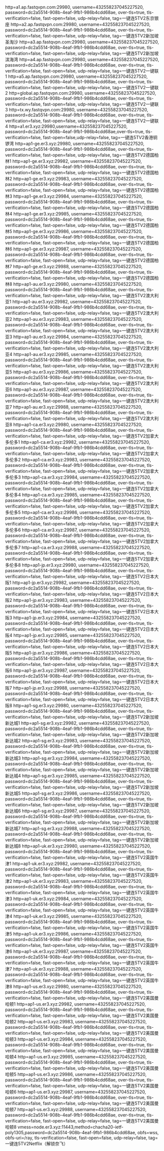 http=a1.ap.fastqvpn.com:29980, username=432558237045227520, password=dc2a5514-908b-4eaf-9fb1-986b4cdd68ae, over-tls=true, tls-verification=false, fast-open=false, udp-relay=false, tag=一键连5TV2东京银座
http=a2.ap.fastqvpn.com:29980, username=432558237045227520, password=dc2a5514-908b-4eaf-9fb1-986b4cdd68ae, over-tls=true, tls-verification=false, fast-open=false, udp-relay=false, tag=一键连5TV2新加坡圣淘沙
http=a3.ap.fastqvpn.com:29980, username=432558237045227520, password=dc2a5514-908b-4eaf-9fb1-986b4cdd68ae, over-tls=true, tls-verification=false, fast-open=false, udp-relay=false, tag=一键连5TV2新加坡滨海湾
http=a4.ap.fastqvpn.com:29980, username=432558237045227520, password=dc2a5514-908b-4eaf-9fb1-986b4cdd68ae, over-tls=true, tls-verification=false, fast-open=false, udp-relay=false, tag=一键连5TV2一键联1
http=a5.ap.fastqvpn.com:29980, username=432558237045227520, password=dc2a5514-908b-4eaf-9fb1-986b4cdd68ae, over-tls=true, tls-verification=false, fast-open=false, udp-relay=false, tag=一键连5TV2一键联2
http=global.ap.fastqvpn.com:29980, username=432558237045227520, password=dc2a5514-908b-4eaf-9fb1-986b4cdd68ae, over-tls=true, tls-verification=false, fast-open=false, udp-relay=false, tag=一键连5TV2一键联3
http=tx.wy.fastqvpn.com:29980, username=432558237045227520, password=dc2a5514-908b-4eaf-9fb1-986b4cdd68ae, over-tls=true, tls-verification=false, fast-open=false, udp-relay=false, tag=一键连5TV2一键联4
http=a1.er3.xyz:29980,username=432558237045227520, password=dc2a5514-908b-4eaf-9fb1-986b4cdd68ae,over-tls=true, tls-verification=false, fast-open=false,udp-relay=false, tag=一键连5TV2香港铜锣湾
http=ap1-ge.er3.xyz:29980, username=432558237045227520, password=dc2a5514-908b-4eaf-9fb1-986b4cdd68ae, over-tls=true, tls-verification=false, fast-open=false, udp-relay=false, tag=一键连5TV2德国柏林1
http=ap1-ge.er3.xyz:29982, username=432558237045227520, password=dc2a5514-908b-4eaf-9fb1-986b4cdd68ae, over-tls=true, tls-verification=false, fast-open=false, udp-relay=false, tag=一键连5TV2德国柏林2
http=ap1-ge.er3.xyz:29983, username=432558237045227520, password=dc2a5514-908b-4eaf-9fb1-986b4cdd68ae, over-tls=true, tls-verification=false, fast-open=false, udp-relay=false, tag=一键连5TV2德国柏林3
http=ap1-ge.er3.xyz:29984, username=432558237045227520, password=dc2a5514-908b-4eaf-9fb1-986b4cdd68ae, over-tls=true, tls-verification=false, fast-open=false, udp-relay=false, tag=一键连5TV2德国柏林4
http=ap1-ge.er3.xyz:29985, username=432558237045227520, password=dc2a5514-908b-4eaf-9fb1-986b4cdd68ae, over-tls=true, tls-verification=false, fast-open=false, udp-relay=false, tag=一键连5TV2德国柏林5
http=ap1-ge.er3.xyz:29986, username=432558237045227520, password=dc2a5514-908b-4eaf-9fb1-986b4cdd68ae, over-tls=true, tls-verification=false, fast-open=false, udp-relay=false, tag=一键连5TV2德国柏林6
http=ap1-ge.er3.xyz:29987, username=432558237045227520, password=dc2a5514-908b-4eaf-9fb1-986b4cdd68ae, over-tls=true, tls-verification=false, fast-open=false, udp-relay=false, tag=一键连5TV2德国柏林7
http=ap1-ge.er3.xyz:29988, username=432558237045227520, password=dc2a5514-908b-4eaf-9fb1-986b4cdd68ae, over-tls=true, tls-verification=false, fast-open=false, udp-relay=false, tag=一键连5TV2德国柏林8
http=ap1-au.er3.xyz:29980, username=432558237045227520, password=dc2a5514-908b-4eaf-9fb1-986b4cdd68ae, over-tls=true, tls-verification=false, fast-open=false, udp-relay=false, tag=一键连5TV2澳大利亚1
http=ap1-au.er3.xyz:29982, username=432558237045227520, password=dc2a5514-908b-4eaf-9fb1-986b4cdd68ae, over-tls=true, tls-verification=false, fast-open=false, udp-relay=false, tag=一键连5TV2澳大利亚2
http=ap1-au.er3.xyz:29983, username=432558237045227520, password=dc2a5514-908b-4eaf-9fb1-986b4cdd68ae, over-tls=true, tls-verification=false, fast-open=false, udp-relay=false, tag=一键连5TV2澳大利亚3
http=ap1-au.er3.xyz:29984, username=432558237045227520, password=dc2a5514-908b-4eaf-9fb1-986b4cdd68ae, over-tls=true, tls-verification=false, fast-open=false, udp-relay=false, tag=一键连5TV2澳大利亚4
http=ap1-au.er3.xyz:29985, username=432558237045227520, password=dc2a5514-908b-4eaf-9fb1-986b4cdd68ae, over-tls=true, tls-verification=false, fast-open=false, udp-relay=false, tag=一键连5TV2澳大利亚5
http=ap1-au.er3.xyz:29986, username=432558237045227520, password=dc2a5514-908b-4eaf-9fb1-986b4cdd68ae, over-tls=true, tls-verification=false, fast-open=false, udp-relay=false, tag=一键连5TV2澳大利亚6
http=ap1-au.er3.xyz:29987, username=432558237045227520, password=dc2a5514-908b-4eaf-9fb1-986b4cdd68ae, over-tls=true, tls-verification=false, fast-open=false, udp-relay=false, tag=一键连5TV2澳大利亚7
http=ap1-au.er3.xyz:29988, username=432558237045227520, password=dc2a5514-908b-4eaf-9fb1-986b4cdd68ae, over-tls=true, tls-verification=false, fast-open=false, udp-relay=false, tag=一键连5TV2澳大利亚8
http=ap1-ca.er3.xyz:29980, username=432558237045227520, password=dc2a5514-908b-4eaf-9fb1-986b4cdd68ae, over-tls=true, tls-verification=false, fast-open=false, udp-relay=false, tag=一键连5TV2加拿大多伦多1
http=ap1-ca.er3.xyz:29982, username=432558237045227520, password=dc2a5514-908b-4eaf-9fb1-986b4cdd68ae, over-tls=true, tls-verification=false, fast-open=false, udp-relay=false, tag=一键连5TV2加拿大多伦多2
http=ap1-ca.er3.xyz:29983, username=432558237045227520, password=dc2a5514-908b-4eaf-9fb1-986b4cdd68ae, over-tls=true, tls-verification=false, fast-open=false, udp-relay=false, tag=一键连5TV2加拿大多伦多3
http=ap1-ca.er3.xyz:29984, username=432558237045227520, password=dc2a5514-908b-4eaf-9fb1-986b4cdd68ae, over-tls=true, tls-verification=false, fast-open=false, udp-relay=false, tag=一键连5TV2加拿大多伦多4
http=ap1-ca.er3.xyz:29985, username=432558237045227520, password=dc2a5514-908b-4eaf-9fb1-986b4cdd68ae, over-tls=true, tls-verification=false, fast-open=false, udp-relay=false, tag=一键连5TV2加拿大多伦多5
http=ap1-ca.er3.xyz:29986, username=432558237045227520, password=dc2a5514-908b-4eaf-9fb1-986b4cdd68ae, over-tls=true, tls-verification=false, fast-open=false, udp-relay=false, tag=一键连5TV2加拿大多伦多6
http=ap1-ca.er3.xyz:29987, username=432558237045227520, password=dc2a5514-908b-4eaf-9fb1-986b4cdd68ae, over-tls=true, tls-verification=false, fast-open=false, udp-relay=false, tag=一键连5TV2加拿大多伦多7
http=ap1-ca.er3.xyz:29988, username=432558237045227520, password=dc2a5514-908b-4eaf-9fb1-986b4cdd68ae, over-tls=true, tls-verification=false, fast-open=false, udp-relay=false, tag=一键连5TV2加拿大多伦多8
http=ap1-jp.er3.xyz:29980, username=432558237045227520, password=dc2a5514-908b-4eaf-9fb1-986b4cdd68ae, over-tls=true, tls-verification=false, fast-open=false, udp-relay=false, tag=一键连5TV2日本大阪1
http=ap1-jp.er3.xyz:29982, username=432558237045227520, password=dc2a5514-908b-4eaf-9fb1-986b4cdd68ae, over-tls=true, tls-verification=false, fast-open=false, udp-relay=false, tag=一键连5TV2日本大阪2
http=ap1-jp.er3.xyz:29983, username=432558237045227520, password=dc2a5514-908b-4eaf-9fb1-986b4cdd68ae, over-tls=true, tls-verification=false, fast-open=false, udp-relay=false, tag=一键连5TV2日本大阪3
http=ap1-jp.er3.xyz:29984, username=432558237045227520, password=dc2a5514-908b-4eaf-9fb1-986b4cdd68ae, over-tls=true, tls-verification=false, fast-open=false, udp-relay=false, tag=一键连5TV2日本大阪4
http=ap1-jp.er3.xyz:29985, username=432558237045227520, password=dc2a5514-908b-4eaf-9fb1-986b4cdd68ae, over-tls=true, tls-verification=false, fast-open=false, udp-relay=false, tag=一键连5TV2日本大阪5
http=ap1-jp.er3.xyz:29986, username=432558237045227520, password=dc2a5514-908b-4eaf-9fb1-986b4cdd68ae, over-tls=true, tls-verification=false, fast-open=false, udp-relay=false, tag=一键连5TV2日本大阪6
http=ap1-jp.er3.xyz:29987, username=432558237045227520, password=dc2a5514-908b-4eaf-9fb1-986b4cdd68ae, over-tls=true, tls-verification=false, fast-open=false, udp-relay=false, tag=一键连5TV2日本大阪7
http=ap1-jp.er3.xyz:29988, username=432558237045227520, password=dc2a5514-908b-4eaf-9fb1-986b4cdd68ae, over-tls=true, tls-verification=false, fast-open=false, udp-relay=false, tag=一键连5TV2日本大阪8
http=ap1-sg.er3.xyz:29980, username=432558237045227520, password=dc2a5514-908b-4eaf-9fb1-986b4cdd68ae, over-tls=true, tls-verification=false, fast-open=false, udp-relay=false, tag=一键连5TV2新加坡新达城1
http=ap1-sg.er3.xyz:29982, username=432558237045227520, password=dc2a5514-908b-4eaf-9fb1-986b4cdd68ae, over-tls=true, tls-verification=false, fast-open=false, udp-relay=false, tag=一键连5TV2新加坡新达城2
http=ap1-sg.er3.xyz:29983, username=432558237045227520, password=dc2a5514-908b-4eaf-9fb1-986b4cdd68ae, over-tls=true, tls-verification=false, fast-open=false, udp-relay=false, tag=一键连5TV2新加坡新达城3
http=ap1-sg.er3.xyz:29984, username=432558237045227520, password=dc2a5514-908b-4eaf-9fb1-986b4cdd68ae, over-tls=true, tls-verification=false, fast-open=false, udp-relay=false, tag=一键连5TV2新加坡新达城4
http=ap1-sg.er3.xyz:29985, username=432558237045227520, password=dc2a5514-908b-4eaf-9fb1-986b4cdd68ae, over-tls=true, tls-verification=false, fast-open=false, udp-relay=false, tag=一键连5TV2新加坡新达城5
http=ap1-sg.er3.xyz:29986, username=432558237045227520, password=dc2a5514-908b-4eaf-9fb1-986b4cdd68ae, over-tls=true, tls-verification=false, fast-open=false, udp-relay=false, tag=一键连5TV2新加坡新达城6
http=ap1-sg.er3.xyz:29987, username=432558237045227520, password=dc2a5514-908b-4eaf-9fb1-986b4cdd68ae, over-tls=true, tls-verification=false, fast-open=false, udp-relay=false, tag=一键连5TV2新加坡新达城7
http=ap1-sg.er3.xyz:29988, username=432558237045227520, password=dc2a5514-908b-4eaf-9fb1-986b4cdd68ae, over-tls=true, tls-verification=false, fast-open=false, udp-relay=false, tag=一键连5TV2新加坡新达城8
http=ap1-uk.er3.xyz:29980, username=432558237045227520, password=dc2a5514-908b-4eaf-9fb1-986b4cdd68ae, over-tls=true, tls-verification=false, fast-open=false, udp-relay=false, tag=一键连5TV2英国牛津1
http=ap1-uk.er3.xyz:29982, username=432558237045227520, password=dc2a5514-908b-4eaf-9fb1-986b4cdd68ae, over-tls=true, tls-verification=false, fast-open=false, udp-relay=false, tag=一键连5TV2英国牛津2
http=ap1-uk.er3.xyz:29983, username=432558237045227520, password=dc2a5514-908b-4eaf-9fb1-986b4cdd68ae, over-tls=true, tls-verification=false, fast-open=false, udp-relay=false, tag=一键连5TV2英国牛津3
http=ap1-uk.er3.xyz:29984, username=432558237045227520, password=dc2a5514-908b-4eaf-9fb1-986b4cdd68ae, over-tls=true, tls-verification=false, fast-open=false, udp-relay=false, tag=一键连5TV2英国牛津4
http=ap1-uk.er3.xyz:29985, username=432558237045227520, password=dc2a5514-908b-4eaf-9fb1-986b4cdd68ae, over-tls=true, tls-verification=false, fast-open=false, udp-relay=false, tag=一键连5TV2英国牛津5
http=ap1-uk.er3.xyz:29986, username=432558237045227520, password=dc2a5514-908b-4eaf-9fb1-986b4cdd68ae, over-tls=true, tls-verification=false, fast-open=false, udp-relay=false, tag=一键连5TV2英国牛津6
http=ap1-uk.er3.xyz:29987, username=432558237045227520, password=dc2a5514-908b-4eaf-9fb1-986b4cdd68ae, over-tls=true, tls-verification=false, fast-open=false, udp-relay=false, tag=一键连5TV2英国牛津7
http=ap1-uk.er3.xyz:29988, username=432558237045227520, password=dc2a5514-908b-4eaf-9fb1-986b4cdd68ae, over-tls=true, tls-verification=false, fast-open=false, udp-relay=false, tag=一键连5TV2英国牛津8
http=ap1-us.er3.xyz:29980, username=432558237045227520, password=dc2a5514-908b-4eaf-9fb1-986b4cdd68ae, over-tls=true, tls-verification=false, fast-open=false, udp-relay=false, tag=一键连5TV2美国曼哈顿1
http=ap1-us.er3.xyz:29982, username=432558237045227520, password=dc2a5514-908b-4eaf-9fb1-986b4cdd68ae, over-tls=true, tls-verification=false, fast-open=false, udp-relay=false, tag=一键连5TV2美国曼哈顿2
http=ap1-us.er3.xyz:29983, username=432558237045227520, password=dc2a5514-908b-4eaf-9fb1-986b4cdd68ae, over-tls=true, tls-verification=false, fast-open=false, udp-relay=false, tag=一键连5TV2美国曼哈顿3
http=ap1-us.er3.xyz:29984, username=432558237045227520, password=dc2a5514-908b-4eaf-9fb1-986b4cdd68ae, over-tls=true, tls-verification=false, fast-open=false, udp-relay=false, tag=一键连5TV2美国曼哈顿4
http=ap1-us.er3.xyz:29985, username=432558237045227520, password=dc2a5514-908b-4eaf-9fb1-986b4cdd68ae, over-tls=true, tls-verification=false, fast-open=false, udp-relay=false, tag=一键连5TV2美国曼哈顿5
http=ap1-us.er3.xyz:29986, username=432558237045227520, password=dc2a5514-908b-4eaf-9fb1-986b4cdd68ae, over-tls=true, tls-verification=false, fast-open=false, udp-relay=false, tag=一键连5TV2美国曼哈顿6
http=ap1-us.er3.xyz:29987, username=432558237045227520, password=dc2a5514-908b-4eaf-9fb1-986b4cdd68ae, over-tls=true, tls-verification=false, fast-open=false, udp-relay=false, tag=一键连5TV2美国曼哈顿7
http=ap1-us.er3.xyz:29988, username=432558237045227520, password=dc2a5514-908b-4eaf-9fb1-986b4cdd68ae, over-tls=true, tls-verification=false, fast-open=false, udp-relay=false, tag=一键连5TV2美国曼哈顿8
vmess=node.er3.xyz:11443,method=chacha20-ietf-poly1305,password=dc2a5514-908b-4eaf-9fb1-986b4cdd68ae, obfs=wss, obfs-uri=/ray, tls-verification=false, fast-open=false, udp-relay=false, tag=一键连5TV2Netflix（解锁奈飞）



